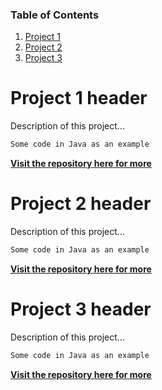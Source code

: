 ### Table of Contents

1. [Project 1](#project-1-header)
2. [Project 2](#project-2-header)
3. [Project 3](#project-3-header)

# Project 1 header

Description of this project...

```java
Some code in Java as an example
```

[**Visit the repository here for more**](link-to-the-repo.com)


# Project 2 header

Description of this project...

```java
Some code in Java as an example
```

[**Visit the repository here for more**](link-to-the-repo.com)


# Project 3 header

Description of this project...

```java
Some code in Java as an example
```

[**Visit the repository here for more**](link-to-the-repo.com)

